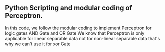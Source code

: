## Python Scripting and modular coding of Perceptron.
In this code, we follow the modular coding to implement Perceptron for logic gates AND Gate and OR Gate
We know that Perceptron is only applicable for linear separable data not for non-linear separable data that's why we can't use it for xor Gate
